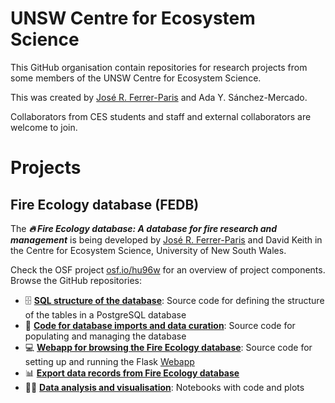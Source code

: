 # UNSW Centre for Ecosystem Science

This GitHub organisation contain repositories for research projects from some members of the UNSW Centre for Ecosystem Science.

This was created by [José R. Ferrer-Paris](https://github.com/jrfep) and Ada Y. Sánchez-Mercado. 

Collaborators from CES students and staff and external collaborators are welcome to join. 

# Projects

## Fire Ecology database (FEDB)

The ***🔥 Fire Ecology database: A database for fire research and management***  is being developed by  [José R. Ferrer-Paris](https://github.com/jrfep) and David Keith in the Centre for Ecosystem Science, University of New South Wales.

Check the OSF project [osf.io/hu96w](https://osf.io/hu96w/) for an overview of project components. Browse the GitHub repositories:

  - :file_cabinet: [**SQL structure of the database**](https://github.com/ces-unsw-edu-au/fireveg-db): Source code for defining the structure of the tables in a PostgreSQL database 
  - :briefcase: [**Code for database imports and data curation**](https://github.com/ces-unsw-edu-au/fireveg-db-imports): Source code for populating and managing the database 
  - :computer: [**Webapp for browsing the Fire Ecology database**](https://github.com/ces-unsw-edu-au/fireveg-webapp): Source code for setting up and running the Flask [Webapp](http://fireecologyplants.net)
  - :bar_chart: [**Export data records from Fire Ecology database**](https://github.com/ces-unsw-edu-au/fireveg-db-exports/) 
  - :technologist: [**Data analysis and visualisation**](https://github.com/ces-unsw-edu-au/fireveg-analysis): Notebooks with code and plots
